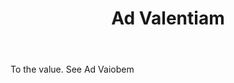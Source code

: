 ---
title: Ad Valentiam
letter: A
permalink: "/definitions/ad-valentiam.html"
body: To the value. See Ad Vaiobem
published_at: '2018-07-07'
source: Black's Law Dictionary
layout: post
---